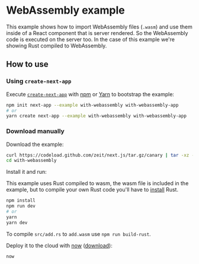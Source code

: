 # WebAssembly example

This example shows how to import WebAssembly files (`.wasm`) and use them inside of a React component that is server rendered. So the WebAssembly code is executed on the server too. In the case of this example we're showing Rust compiled to WebAssembly.

## How to use

### Using `create-next-app`

Execute [`create-next-app`](https://github.com/zeit/next.js/tree/canary/packages/create-next-app) with [npm](https://docs.npmjs.com/cli/init) or [Yarn](https://yarnpkg.com/lang/en/docs/cli/create/) to bootstrap the example:

```bash
npm init next-app --example with-webassembly with-webassembly-app
# or
yarn create next-app --example with-webassembly with-webassembly-app
```

### Download manually

Download the example:

```bash
curl https://codeload.github.com/zeit/next.js/tar.gz/canary | tar -xz --strip=2 next.js-canary/examples/with-webassembly
cd with-webassembly
```

Install it and run:

This example uses Rust compiled to wasm, the wasm file is included in the example, but to compile your own Rust code you'll have to [install](https://www.rust-lang.org/learn/get-started) Rust.

```bash
npm install
npm run dev
# or
yarn
yarn dev
```

To compile `src/add.rs` to `add.wasm` use `npm run build-rust`.

Deploy it to the cloud with [now](https://zeit.co/now) ([download](https://zeit.co/download)):

```bash
now
```
